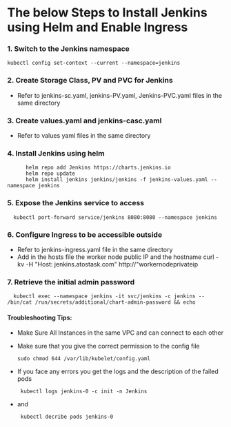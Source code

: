 # The below Steps to Install Jenkins using Helm and Enable Ingress

### 1. Switch to the Jenkins namespace

      
```console
kubectl config set-context --current --namespace=jenkins
```

### 2. Create Storage Class, PV and PVC for Jenkins
- Refer to jenkins-sc.yaml, jenkins-PV.yaml, Jenkins-PVC.yaml files in the same directory

### 3. Create values.yaml and jenkins-casc.yaml
- Refer to values yaml files in the same directory

### 4. Install Jenkins using helm

```console 
      helm repo add Jenkins https://charts.jenkins.io
      helm repo update
      helm install jenkins jenkins/jenkins -f jenkins-values.yaml --namespace jenkins
```

### 5. Expose the Jenkins service to access
      kubectl port-forward service/jenkins 8080:8080 --namespace jenkins

### 6. Configure Ingress to be accessible outside
- Refer to jenkins-ingress.yaml file in the same directory
- Add in the hosts file the worker node public IP and the hostname
      curl -kv -H "Host: jenkins.atostask.com" http://"workernodeprivateip		

### 7. Retrieve the initial admin password  
      kubectl exec --namespace jenkins -it svc/jenkins -c jenkins -- /bin/cat /run/secrets/additional/chart-admin-password && echo

#### Troubleshooting Tips:

- Make Sure All Instances in the same VPC and can connect to each other
  
- Make sure that you give the correct permission to the config file 

 
      sudo chmod 644 /var/lib/kubelet/config.yaml

- If you face any errors you get the logs and the description of the failed pods

       kubectl logs jenkins-0 -c init -n Jenkins
- and
  
       kubectl decribe pods jenkins-0
